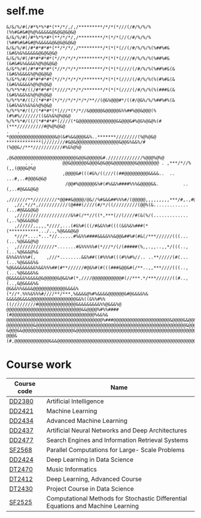 # self.me
```
&/&/%/#(/#*%*%*#*(**/*/,/,/*********/*/*(*///(/#/%/%/%(%%#&#&#@%@%&&&&&@&@&@&@&@
&/&/%/#(/#*%*%*#*(**/*/*/,/*********/*(*/*(//(/#/%/%/%(%##%#&#&#@%&&&&&@&@&@&@&@
&/&/%/#(/#*#*#*#*(**/*/*/,/*********/*(*(*(//(/#/%/%/%(%##%#&(&#&%&%&&&&&@&@&@&@
&/&/%/#(/#*#*#*#*(*//*/*/*/*********/*(*(*(////#/%/%/%(%##%#&(&#&#&%&&&&%@%@&@&@
&/&*%/#(/#*#*#*#*(*//*/*/*/*********/*(*(*(////(/#/%/%(%##%#&(&(&#&%&&&&%@%@&@&@
%/&*%/#/(#*#*#*#*(*//*/*/*/*/*******/*(*(*(////(/#/%/%(%(#%#&(&(&#&%&&&&%@%@%@&@
%/%*%*#/((/#*#*#*(*////*/*/*/*******/*(*(*(////(/#/%/%(%(###&(&(&#&%&&%&%@%@%@&@
%/%*%*#/((/(*#*#*(*/*//*/*/*/*/**//(@&%@@@#*/((#/@&%/%/%##%#%(&(&#&%&%%&%&%@%@&@
%/%*%*#/((/(*#*#*(*(///*(*/*//&@@@@@&@@@@@&%%##%@@&@@@(%(#%#%///////((&&%&%@%@&@
%/%*%*#/((/(*#*#*#*(////(*&@@@@@@@@@@@@@@&&@@@&#%@&%@&@%(#(***//////////#@%@%@&@
.   .                   *@@@@@@@@@@@@@@@@@&@(&#%&&@@@&&%..*******////////(%@%@&@
*************(////////#&@&@@@@@@@@@@@@@@@@&@@&%&&%/#(%@@&//***///////////#%&%@%@
                     ,@&@@@@@@@@@@@@@@@@@@@@@@@&@@&@@@@@&#./////////////%@@@%@%@
       . .           @@&@@@@@@&@@@&@&@@&@@@@@@@@&@@@@@@@@ . ,***/*//%(,,(@@@&@%@
                     ,@@@@&#(((#&%/((///((##@@@@@@@@@&&&&..  ..  ...#,..#@@@&@&@
                      /@@#%@@@@@@&%#(#%&&%####%%%&@@@@&&.         ..(,..#@&&&@&@
   ,///////**/////////*@@##&@@@@/@&//%#&&&##%%%#/(@@@@@,,,,,,,,,***/#,.,#@&&&@&@
   ,//,*//*,///////////(@###(////(#/*/((/////////(@@%(&.............(...#@&&&@&@
   ,////////////////////&%#(/**//((*,***(//(////#(&(%/(.............(,..%@&&&@&@
   ,//////,,,,,*////,...(#&%#(((/#&&%%#((((&&%&%###(*(***********.../..,%@&&&@&@
   *///*....*...*//......#%&%%####&&&&%%&@@&##%#(#&(/***//////(((...(...%@&&&@%@
.  ,//////////////*.......#&%%%%%#(*///*/(/(#####(%,,.,,..,,*/(((..,(...%@&&&@%&
&%%&%%%%#(,    ,///*........&&%##((#%%%#(((#%%#%//.. ..**/////(#(...(...%@&&&&%&
%@&&&&&&&&&%&&%%%##(#**//////#@&%#(#(((###&@@&#(/**..,,***////(((..,(...%@&&&&%&
@&&&&&&%&&&&@&@@@@@&@&&%#(*,////@@@@@@@@@@@#(//***.*/***//////((#..,(..,&@&&&&%&
@&&&%%&&&&@@@@@@@@@@@@&&&&%(*//*.%%%&%%%#////**/***,%&&&&@%#%&&&&@@@@@@&#@&&&&%&
&&&&@&&&&@@@@@@@@@@@@@@@@@&&%((&%%#%%((/////////#@@@@@@@@@@@@@@&&&&&&&&&%%@&&&%@
@@@@@@@@@@@@@@@@@@@@@@@@@@@@&&@@@@%#%%####(#@@@@@@@@@@@@@@@@@@@@@@@@@@@@@@@%&&%&
@@@@@@@@@@@@@@@@@@@@@@@@@@@@@@@@@@@@%###@@@@@@@@@@@@@@@@@@@@@&@@@@&&@@&&@&/@&&&@
@@@@@@@@@@&@@@@@@@@@@@@@@@@@@@@@@@@@@@@@@@@@@@@@@@@@@@@@@@@@@@@@@@@&@@@&&&@*,*,,
&@@@&&@@@@@@@@@@@@@@@@@@@&@@@@@@@@@@@@@@@@@@@@@@@@@@@@@@@@@@@@@@@@@@@@@@@@@&%,,*
@@@&(#,@@@@@@@@@@@@@&&&@@@@@@@@@@@@@@@@@@@@@@@@@@@@@@@@@@@@@@@@@@@@@@@@@@@@@@@((
```                                                                                                                                                                                                                                                         

# Course work
|**Course code**|**Name**|
|---|---|
|[DD2380](https://www.kth.se/student/kurser/kurs/DD2380?l=en) |Artificial Intelligence|
|[DD2421](https://www.kth.se/student/kurser/kurs/DD2421?l=en) |Machine Learning|
|[DD2434](https://www.kth.se/student/kurser/kurs/DD2434?l=en) |Advanced Machine Learning|
|[DD2437](https://www.kth.se/student/kurser/kurs/DD2437?l=en) |Artificial Neural Networks and Deep Architectures|
|[DD2477](https://www.kth.se/student/kurser/kurs/DD2477?l=en) |Search Engines and Information Retrieval Systems|
|[SF2568](https://www.kth.se/student/kurser/kurs/DD2568?l=en) |Parallel Computations for Large- Scale Problems|
|[DD2424](https://www.kth.se/student/kurser/kurs/DD2424?l=en) |Deep Learning in Data Science|
|[DT2470](https://www.kth.se/student/kurser/kurs/DD2470?l=en) |Music Informatics|
|[DT2412](https://www.kth.se/student/kurser/kurs/DD2412?l=en) |Deep Learning, Advanced Course|
|[DT2430](https://www.kth.se/student/kurser/kurs/DD2430?l=en) |Project Course in Data Science|
|[SF2525](https://www.kth.se/student/kurser/kurs/SF2525?l=en) |Computational Methods for Stochastic Differential Equations and Machine Learning|
